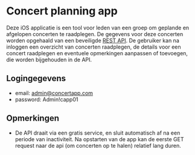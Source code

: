 # Concert planning app

Deze iOS applicatie is een tool voor leden van een groep om geplande en afgelopen concerten te raadplegen. De gegevens voor deze concerten worden opgehaald van een beveiligde [REST API](https://concertapi-service-app.onrender.com). De gebruiker kan na inloggen een overzicht van concerten raadplegen, de details voor een concert raadplegen en eventuele opmerkingen aanpassen of toevoegen, die worden bijgehouden in de API.

## Logingegevens
- email: admin@concertapp.com
- password: Admin!capp01

## Opmerkingen
- De API draait via een gratis service, en sluit automatisch af na een periode van inactiviteit. Na opstarten van de app kan de eerste GET request naar de api (om concerten op te halen) relatief lang duren.
